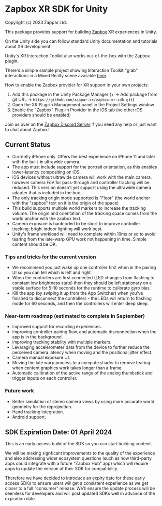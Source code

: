 Zapbox XR SDK for Unity
====================================
Copyright (c) 2023 Zappar Ltd.

This package provides support for building [Zapbox](https://zappar.com/zapbox) XR experiences in Unity.

On the Unity side you can follow standard Unity documentation and tutorials about XR development.

Unity's XR Interaction Toolkit also works out-of-the-box with the Zapbox plugin.

There's a simple sample project showing Interaction Toolkit "grab" interactions in a Mixed Realty scene available [here](https://github.com/zappar-xr/zapbox-xrit-demo).

How to enable the Zapbox provider for XR support in your own projects:
1. Add this package in the Unity Package Manager (+ -> Add package from git URL -> `https://github.com/zappar-xr/zapbox-xr-sdk.git`)
2. Open the XR Plug-in Management panel in the Project Settings window
3. Enable the "Zapbox" Plug-in Provider in the iOS tab (no other iOS providers should be enabled)

Join us over on the [Zapbox Discord Server](https://discord.gg/5nEC8FRjef) if you need any help or just want to chat about Zapbox!

## Current Status

- Currently iPhone only. Offers the best experience on iPhone 11 and later with the built-in ultrawide camera.
- The app must include support for the portrait orientation, as this enables lower-latency compositing on iOS.
- iOS devices without ultrawide camera will work with the main camera, however camera FoV for pass-through and controller tracking will be reduced. This version doesn't yet support using the ultrawide camera adapter that is included in the box.
- The only tracking origin mode supported is "Floor" (the world anchor with the "zapbox" text on it is the origin of the space)
- This build supports multiple world markers to increase the tracking volume. The origin and orientation of the tracking space comes from the world anchor with the zapbox text.
- Camera exposure is hardcoded to be short to improve controller tracking; bright indoor lighting will work best.
- Unity's frame workload will need to complete within 10ms or so to avoid tearing from the late-warp GPU work not happening in time. Simple content should be OK.

### Tips and tricks for the current version

- We recommend you just wake up one controller first when in the pairing UI so you can tell which is left and right.
- When the controllers are first connected (LED changes from flashing to constant low brightness state) then they should be left stationary on a stable surface for 5-10 seconds for the runtime to calibrate gyro bias.
- Kill the app (by swiping it up from the App Switcher) when you've finished to disconnect the controllers - the LEDs will return to flashing mode for 60 seconds, and then the controllers will enter deep sleep.

### Near-term roadmap (estimated to complete in September)

- Improved support for recording experiences.
- Improving controller pairing flow, and automatic disconnection when the app is in the background.
- Improving tracking stability with multiple markers.
- Levaraging accelerometer data from the device to further reduce the perceived camera latency when moving and the positional jitter effect.
- Camera manual exposure UI.
- Moving the late warp process to a compute shader to remove tearing when content graphics work takes longer than a frame.
- Automatic calibration of the active range of the analog thumbstick and trigger inputs on each controller.

### Future work

- Better simulation of stereo camera views by using more accurate world geometry for the reprojection.
- Hand tracking integration.
- Android support.

## SDK Expiration Date: 01 April 2024

This is an early access build of the SDK so you can start building content.

We will be making signficant improvements to the quality of the experience and also addressing wider ecosystem questions (such as how third-party apps could integrate with a future "Zapbox Hub" app) which will require apps to update the version of their SDK for compatibility.

Therefore we have decided to introduce an expiry date for these early access SDKs to ensure users will get a consistent experience as we get closer to a full "consumer" release. We'll ensure the update process will be seemless for developers and will post updated SDKs well in advance of the expiration date.

